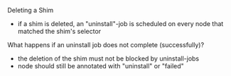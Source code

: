 Deleting a Shim


- if a shim is deleted, an "uninstall"-job is scheduled on every node that matched the shim's selector


What happens if an uninstall job does not complete (successfully)?

- the deletion of the shim must not be blocked by uninstall-jobs
- node should still be annotated with "uninstall" or "failed"
